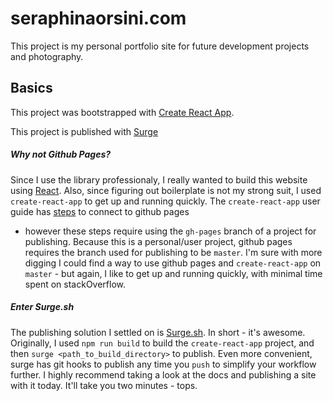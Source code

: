 # seraphinaorsini.com

This project is my personal portfolio site for future development projects and photography. 

## Basics

This project was bootstrapped with [Create React App](https://github.com/facebookincubator/create-react-app).

This project is published with [Surge](https://surge.sh/)

##### Why not Github Pages?

Since I use the library professionaly, I really wanted to build this website using [React](https://facebook.github.io/react/).
Also, since figuring out boilerplate is not my strong suit, I used `create-react-app` to get up and running quickly.
The `create-react-app` user guide has [steps](https://github.com/facebookincubator/create-react-app/blob/master/packages/react-scripts/template/README.md#github-pages) to connect to github pages
- however these steps require using the `gh-pages` branch of a project for publishing. Because this is a personal/user project,
github pages requires the branch used for publishing to be `master`. I'm sure with more digging I could find a way to use
github pages and `create-react-app` on `master` - but again, I like to get up and running quickly, with minimal time spent on stackOverflow.

##### Enter Surge.sh

The publishing solution I settled on is [Surge.sh](https://surge.sh/). In short - it's awesome. Originally, I used `npm run build` to build the
`create-react-app` project, and then `surge <path_to_build_directory>` to publish. Even more convenient, surge has git hooks to publish any time
you `push` to simplify your workflow further. I highly recommend taking a look at the docs and publishing a site with it today. It'll take you two minutes - tops.
